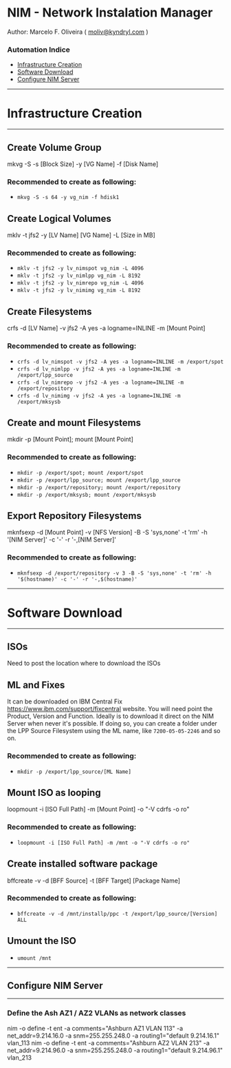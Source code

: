 # NIM - Network Instalation Manager
Author: Marcelo F. Oliveira ( moliv@kyndryl.com )

### Automation Indice
  - [Infrastructure Creation](#Infrastructure-Creation)
  - [Software Download](#Software-Download)
  - [Configure NIM Server](#Configure-NIM-Server)

---
# Infrastructure Creation
---
## Create Volume Group
mkvg -S -s [Block Size] -y [VG Name] -f [Disk Name]

### Recommended to create as following:
- `mkvg -S -s 64 -y vg_nim -f hdisk1`

## Create Logical Volumes 
mklv -t jfs2 -y [LV Name] [VG Name] -L [Size in MB]

### Recommended to create as following:
- `mklv -t jfs2 -y lv_nimspot vg_nim -L 4096`
- `mklv -t jfs2 -y lv_nimlpp vg_nim -L 8192`
- `mklv -t jfs2 -y lv_nimrepo vg_nim -L 4096`
- `mklv -t jfs2 -y lv_nimimg vg_nim -L 8192`

## Create Filesystems
crfs -d [LV Name] -v jfs2 -A yes -a logname=INLINE -m [Mount Point]

### Recommended to create as following:
- `crfs -d lv_nimspot -v jfs2 -A yes -a logname=INLINE -m /export/spot`
- `crfs -d lv_nimlpp -v jfs2 -A yes -a logname=INLINE -m /export/lpp_source`
- `crfs -d lv_nimrepo -v jfs2 -A yes -a logname=INLINE -m /export/repository`
- `crfs -d lv_nimimg -v jfs2 -A yes -a logname=INLINE -m /export/mksysb`

## Create and mount Filesystems
mkdir -p [Mount Point]; mount [Mount Point]

### Recommended to create as following:
- `mkdir -p /export/spot; mount /export/spot`
- `mkdir -p /export/lpp_source; mount /export/lpp_source`
- `mkdir -p /export/repository; mount /export/repository`
- `mkdir -p /export/mksysb; mount /export/mksysb`

## Export Repository Filesystems
mknfsexp -d [Mount Point] -v [NFS Version] -B -S 'sys,none' -t 'rm' -h '[NIM Server]' -c '-' -r '-,[NIM Server]'

### Recommended to create as following:
- `mknfsexp -d /export/repository -v 3 -B -S 'sys,none' -t 'rm' -h '$(hostname)' -c '-' -r '-,$(hostname)'`

---
# Software Download 
---
## ISOs
Need to post the location where to download the ISOs

## ML and Fixes
It can be downloaded on IBM Central Fix https://www.ibm.com/support/fixcentral website.
You will need point the Product, Version and Function. Ideally is to download it direct on the NIM Server when never it's possible. If doing so, you can create a folder under the LPP Source Filesystem using the ML name, like `7200-05-05-2246` and so on.
### Recommended to create as following:
- `mkdir -p /export/lpp_source/[ML Name]`

## Mount ISO as looping
loopmount -i [ISO Full Path] -m [Mount Point] -o "-V cdrfs -o ro"

### Recommended to create as following:
- `loopmount -i [ISO Full Path] -m /mnt -o "-V cdrfs -o ro"`

## Create installed software package
bffcreate -v -d [BFF Source] -t [BFF Target] [Package Name]

### Recommended to create as following:
- `bffcreate -v -d /mnt/installp/ppc -t /export/lpp_source/[Version] ALL`

## Umount the ISO
- `umount /mnt`

---
## Configure NIM Server
---
### Define the Ash AZ1 / AZ2 VLANs as network classes
nim -o define -t ent -a comments="Ashburn AZ1 VLAN 113" -a net_addr=9.214.16.0 -a snm=255.255.248.0 -a routing1="default 9.214.16.1" vlan_113
nim -o define -t ent -a comments="Ashburn AZ2 VLAN 213" -a net_addr=9.214.96.0 -a snm=255.255.248.0 -a routing1="default 9.214.96.1" vlan_213
